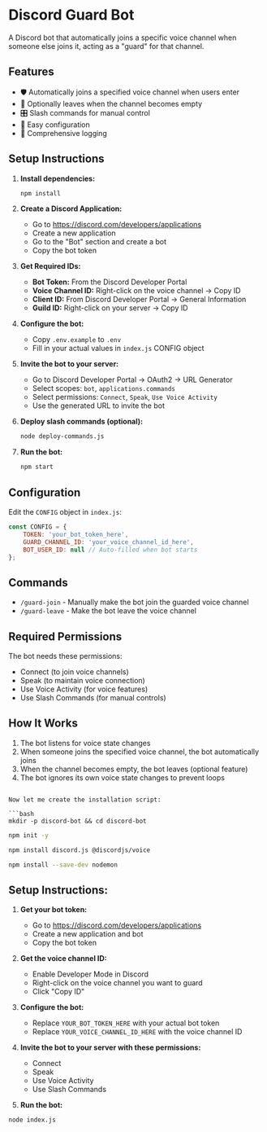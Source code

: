 # Discord Guard Bot

A Discord bot that automatically joins a specific voice channel when someone else joins it, acting as a "guard" for that channel.

## Features

- 🛡️ Automatically joins a specified voice channel when users enter
- 🚪 Optionally leaves when the channel becomes empty
- 🎛️ Slash commands for manual control
- 🔧 Easy configuration
- 📝 Comprehensive logging

## Setup Instructions

1. **Install dependencies:**
   ```bash
   npm install
   ```

2. **Create a Discord Application:**
   - Go to https://discord.com/developers/applications
   - Create a new application
   - Go to the "Bot" section and create a bot
   - Copy the bot token

3. **Get Required IDs:**
   - **Bot Token:** From the Discord Developer Portal
   - **Voice Channel ID:** Right-click on the voice channel → Copy ID
   - **Client ID:** From Discord Developer Portal → General Information
   - **Guild ID:** Right-click on your server → Copy ID

4. **Configure the bot:**
   - Copy `.env.example` to `.env`
   - Fill in your actual values in `index.js` CONFIG object

5. **Invite the bot to your server:**
   - Go to Discord Developer Portal → OAuth2 → URL Generator
   - Select scopes: `bot`, `applications.commands`
   - Select permissions: `Connect`, `Speak`, `Use Voice Activity`
   - Use the generated URL to invite the bot

6. **Deploy slash commands (optional):**
   ```bash
   node deploy-commands.js
   ```

7. **Run the bot:**
   ```bash
   npm start
   ```

## Configuration

Edit the `CONFIG` object in `index.js`:

```javascript
const CONFIG = {
    TOKEN: 'your_bot_token_here',
    GUARD_CHANNEL_ID: 'your_voice_channel_id_here',
    BOT_USER_ID: null // Auto-filled when bot starts
};
```

## Commands

- `/guard-join` - Manually make the bot join the guarded voice channel
- `/guard-leave` - Make the bot leave the voice channel

## Required Permissions

The bot needs these permissions:
- Connect (to join voice channels)
- Speak (to maintain voice connection)
- Use Voice Activity (for voice features)
- Use Slash Commands (for manual controls)

## How It Works

1. The bot listens for voice state changes
2. When someone joins the specified voice channel, the bot automatically joins
3. When the channel becomes empty, the bot leaves (optional feature)
4. The bot ignores its own voice state changes to prevent loops
```

Now let me create the installation script:

```bash
mkdir -p discord-bot && cd discord-bot
```

```bash
npm init -y
```

```bash
npm install discord.js @discordjs/voice
```

```bash
npm install --save-dev nodemon
```

## Setup Instructions:

1. **Get your bot token:**
   - Go to https://discord.com/developers/applications
   - Create a new application and bot
   - Copy the bot token

2. **Get the voice channel ID:**
   - Enable Developer Mode in Discord
   - Right-click on the voice channel you want to guard
   - Click "Copy ID"

3. **Configure the bot:**
   - Replace `YOUR_BOT_TOKEN_HERE` with your actual bot token
   - Replace `YOUR_VOICE_CHANNEL_ID_HERE` with the voice channel ID

4. **Invite the bot to your server with these permissions:**
   - Connect
   - Speak  
   - Use Voice Activity
   - Use Slash Commands

5. **Run the bot:**

```bash
node index.js
